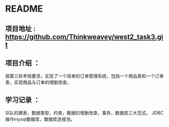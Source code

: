 # README

## 项目地址 : https://github.com/Thinkweavey/west2_task3.git

## 项目介绍 ：
按第三轮考核要求，实现了一个简单的订单管理系统，包括一个商品表和一个订单表，实现商品与订单的增删改查。

## 学习记录 ：
SQL的建表，数据类型，约束，数据的增删改查，事务，数据库三大范式。
JDBC操作mysql数据库，数据库连接池。

